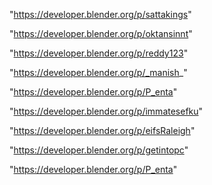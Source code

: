 "https://developer.blender.org/p/sattakings"

"https://developer.blender.org/p/oktansinnt"

"https://developer.blender.org/p/reddy123"

"https://developer.blender.org/p/_manish_"

"https://developer.blender.org/p/P_enta"

"https://developer.blender.org/p/immatesefku"

 
"https://developer.blender.org/p/eifsRaleigh"


"https://developer.blender.org/p/getintopc"


"https://developer.blender.org/p/P_enta"


 
